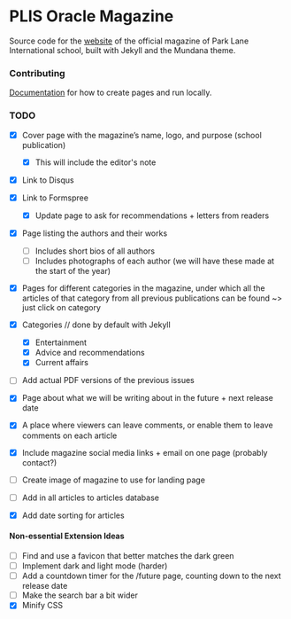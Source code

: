 # PLIS Oracle Magazine

Source code for the [website](https://wowthemesnet.github.io/mundana-theme-jekyll/) of the official magazine of Park Lane International school, built with Jekyll and the Mundana theme.

### Contributing

[Documentation](https://bootstrapstarter.com/mundana-theme-jekyll/) for how to create pages and run locally.

### TODO
- [x] Cover page with the magazine’s name, logo, and purpose (school publication)
    - [x] This will include the editor's note
- [x] Link to Disqus
- [x] Link to Formspree
    - [x] Update page to ask for recommendations + letters from readers
- [x] Page listing the authors and their works
    - [ ] Includes short bios of all authors
    - [ ] Includes photographs of each author (we will have these made at the start of the year)
- [x] Pages for different categories in the magazine, under which all the articles of that category from all previous publications can be found ~> just click on category
- [x] Categories  // done by default with Jekyll
    - [x] Entertainment
    - [x] Advice and recommendations 
    - [x] Current affairs 
- [ ] Add actual PDF versions of the previous issues 
- [x] Page about what we will be writing about in the future + next release date
- [x] A place where viewers can leave comments, or enable them to leave comments on each article 
- [x] Include magazine social media links + email on one page (probably contact?)
- [ ] Create image of magazine to use for landing page
- [ ] Add in all articles to articles database
- [x] Add date sorting for articles


#### Non-essential Extension Ideas
- [ ] Find and use a favicon that better matches the dark green
- [ ] Implement dark and light mode (harder)
- [ ] Add a countdown timer for the /future page, counting down to the next release date
- [ ] Make the search bar a bit wider
- [x] Minify CSS
